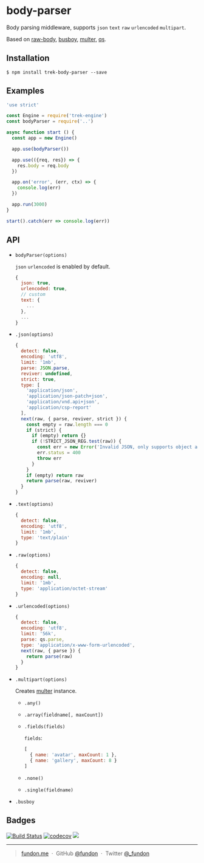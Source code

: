 # body-parser

Body parsing middleware, supports `json` `text` `raw` `urlencoded` `multipart`.

Based on [raw-body](https://github.com/stream-utils/raw-body), [busboy](https://github.com/mscdex/busboy), [multer](https://github.com/expressjs/multer/tree/explore-new-api), [qs](https://github.com/ljharb/qs).


## Installation

```
$ npm install trek-body-parser --save
```


## Examples

```js
'use strict'

const Engine = require('trek-engine')
const bodyParser = require('..')

async function start () {
  const app = new Engine()

  app.use(bodyParser())

  app.use(({req, res}) => {
    res.body = req.body
  })

  app.on('error', (err, ctx) => {
    console.log(err)
  })

  app.run(3000)
}

start().catch(err => console.log(err))
```


## API

* `bodyParser(options)`

  `json` `urlencoded` is enabled by default.

  ```js
  {
    json: true,
    urlencoded: true,
    // custom
    text: {
      ...
    },
    ...
  }
  ```

* `.json(options)`

  ```js
  {
    detect: false,
    encoding: 'utf8',
    limit: '1mb',
    parse: JSON.parse,
    reviver: undefined,
    strict: true,
    type: [
      'application/json',
      'application/json-patch+json',
      'application/vnd.api+json',
      'application/csp-report'
    ],
    next(raw, { parse, reviver, strict }) {
      const empty = raw.length === 0
      if (strict) {
        if (empty) return {}
        if (!STRICT_JSON_REG.test(raw)) {
          const err = new Error('Invalid JSON, only supports object and array')
          err.status = 400
          throw err
        }
      }
      if (empty) return raw
      return parse(raw, reviver)
    }
  }
  ```

* `.text(options)`

  ```js
  {
    detect: false,
    encoding: 'utf8',
    limit: '1mb',
    type: 'text/plain'
  }
  ```

* `.raw(options)`

  ```js
  {
    detect: false,
    encoding: null,
    limit: '1mb',
    type: 'application/octet-stream'
  }
  ```

* `.urlencoded(options)`

  ```js
  {
    detect: false,
    encoding: 'utf8',
    limit: '56k',
    parse: qs.parse,
    type: 'application/x-www-form-urlencoded',
    next(raw, { parse }) {
      return parse(raw)
    }
  }
  ```

* `.multipart(options)`

    Creates [multer](https://github.com/expressjs/multer/tree/explore-new-api) instance.

    - `.any()`

    - `.array(fieldname[, maxCount])`

    - `.fields(fields)`

      `fields`:
      ```js
      [
        { name: 'avatar', maxCount: 1 },
        { name: 'gallery', maxCount: 8 }
      ]
      ```

    - `.none()`

    - `.single(fieldname)`

* `.busboy`


## Badges

[![Build Status](https://travis-ci.org/trekjs/body-parser.svg?branch=master)](https://travis-ci.org/trekjs/body-parser)
[![codecov](https://codecov.io/gh/trekjs/body-parser/branch/master/graph/badge.svg)](https://codecov.io/gh/trekjs/body-parser)
![](https://img.shields.io/badge/license-MIT-blue.svg)

---

> [fundon.me](https://fundon.me) &nbsp;&middot;&nbsp;
> GitHub [@fundon](https://github.com/fundon) &nbsp;&middot;&nbsp;
> Twitter [@_fundon](https://twitter.com/_fundon)
